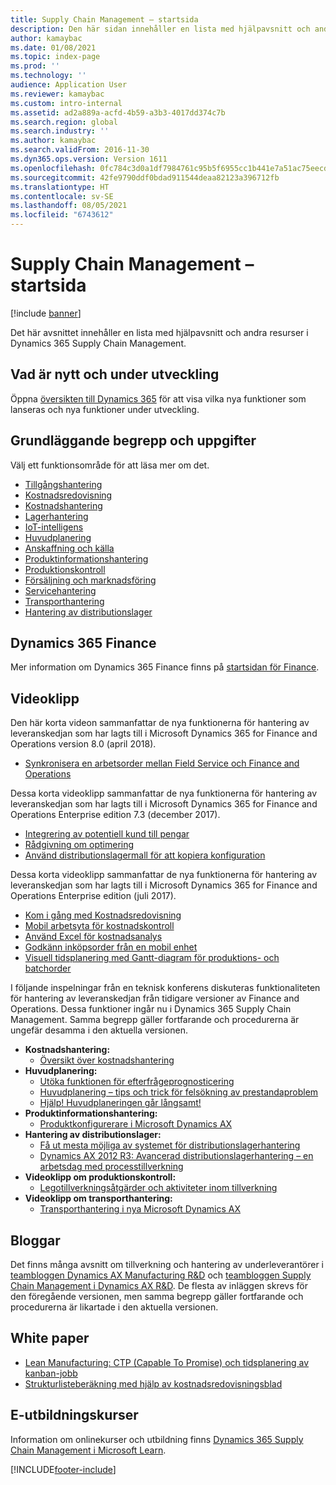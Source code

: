 ```yaml
---
title: Supply Chain Management – startsida
description: Den här sidan innehåller en lista med hjälpavsnitt och andra resurser för funktionerna i Supply Chain Management.
author: kamaybac
ms.date: 01/08/2021
ms.topic: index-page
ms.prod: ''
ms.technology: ''
audience: Application User
ms.reviewer: kamaybac
ms.custom: intro-internal
ms.assetid: ad2a889a-acfd-4b59-a3b3-4017dd374c7b
ms.search.region: global
ms.search.industry: ''
ms.author: kamaybac
ms.search.validFrom: 2016-11-30
ms.dyn365.ops.version: Version 1611
ms.openlocfilehash: 0fc784c3d0a1df7984761c95b5f6955cc1b441e7a51ac75eecd971a42a47a317
ms.sourcegitcommit: 42fe9790ddf0bdad911544deaa82123a396712fb
ms.translationtype: HT
ms.contentlocale: sv-SE
ms.lasthandoff: 08/05/2021
ms.locfileid: "6743612"
---
```

# <a name="supply-chain-management-home-page"></a>Supply Chain Management – startsida

[!include [banner](includes/banner.md)]

Det här avsnittet innehåller en lista med hjälpavsnitt och andra resurser i Dynamics 365 Supply Chain Management.

## <a name="whats-new-and-in-development"></a>Vad är nytt och under utveckling

Öppna [översikten till Dynamics 365](https://roadmap.dynamics.com/) för att visa vilka nya funktioner som lanseras och nya funktioner under utveckling.

## <a name="core-concepts-and-tasks"></a>Grundläggande begrepp och uppgifter

Välj ett funktionsområde för att läsa mer om det.

- [Tillgångshantering](asset-management/index.md)
- [Kostnadsredovisning](../finance/cost-accounting/cost-accounting-home-page.md)
- [Kostnadshantering](cost-management/cost-management-home-page.md)  
- [Lagerhantering](inventory/inventory-home-page.md)
- [IoT-intelligens](iot/iot-intelligence-home-page.md)
- [Huvudplanering](master-planning/master-planning-home-page.md)
- [Anskaffning och källa](procurement/procurement-sourcing-overview.md)
- [Produktinformationshantering](pim/product-information.md)
- [Produktionskontroll](production-control/production-process-overview.md)
- [Försäljning och marknadsföring](sales-marketing/overview-sales-marketing.md)
- [Servicehantering](service-management/service-management-home-page.md)
- [Transporthantering](transportation/transportation-management-overview.md)
- [Hantering av distributionslager](warehousing/warehouse-configuration.md)

## <a name="dynamics-365-finance"></a>Dynamics 365 Finance

Mer information om Dynamics 365 Finance finns på [startsidan för Finance](../finance/index.md).

## <a name="videos"></a>Videoklipp

Den här korta videon sammanfattar de nya funktionerna för hantering av leveranskedjan som har lagts till i Microsoft Dynamics 365 for Finance and Operations version 8.0 (april 2018).

- [Synkronisera en arbetsorder mellan Field Service och Finance and Operations](https://youtu.be/hAB4TDVMjxU)

Dessa korta videoklipp sammanfattar de nya funktionerna för hantering av leveranskedjan som har lagts till i Microsoft Dynamics 365 for Finance and Operations Enterprise edition 7.3 (december 2017).

- [Integrering av potentiell kund till pengar](https://youtu.be/AVV9x5x-XCg) 
- [Rådgivning om optimering](https://www.youtube.com/watch?v=MRsAzgFCUSQ&t=4s)
- [Använd distributionslagermall för att kopiera konfiguration](https://www.youtube.com/watch?v=K2WIfFlqJYs&feature=youtu.be)

Dessa korta videoklipp sammanfattar de nya funktionerna för hantering av leveranskedjan som har lagts till i Microsoft Dynamics 365 for Finance and Operations Enterprise edition (juli 2017).

- [Kom i gång med Kostnadsredovisning](https://youtu.be/1pUDtJQZ8FU)
- [Mobil arbetsyta för kostnadskontroll](https://youtu.be/imsuTg8rUVk)
- [Använd Excel för kostnadsanalys](https://youtu.be/-HKHYdClvx8)
- [Godkänn inköpsorder från en mobil enhet](https://youtu.be/gZ-gOlJe7H8)
- [Visuell tidsplanering med Gantt-diagram för produktions- och batchorder](https://youtu.be/BtbuShkGj4I)

I följande inspelningar från en teknisk konferens diskuteras funktionaliteten för hantering av leveranskedjan från tidigare versioner av Finance and Operations. Dessa funktioner ingår nu i Dynamics 365 Supply Chain Management. Samma begrepp gäller fortfarande och procedurerna är ungefär desamma i den aktuella versionen.

- **Kostnadshantering:**
  - [Översikt över kostnadshantering](https://www.youtube.com/watch?v=vXzlC-mOBcg&feature=youtu.be)
- **Huvudplanering:**
  - [Utöka funktionen för efterfrågeprognosticering](https://www.youtube.com/watch?v=4OIKIXLiNjI&feature=youtu.be)
  - [Huvudplanering – tips och trick för felsökning av prestandaproblem](https://youtu.be/7v8BPmEs9Dg)
  - [Hjälp! Huvudplaneringen går långsamt!](https://youtu.be/RLXybx20B5o)
- **Produktinformationshantering:**
  - [Produktkonfigurerare i Microsoft Dynamics AX](https://youtu.be/zotrj3SbCl4)
- **Hantering av distributionslager:**
  - [Få ut mesta möjliga av systemet för distributionslagerhantering](https://www.youtube.com/watch?v=--_didmZKHo&t=10s)
  - [Dynamics AX 2012 R3: Avancerad distributionslagerhantering – en arbetsdag med processtillverkning](https://www.youtube.com/embed/QUxXUrN-7n4)
- **Videoklipp om produktionskontroll:**
  - [Legotillverkningsåtgärder och aktiviteter inom tillverkning](https://youtu.be/y1jrd3A_k70)
- **Videoklipp om transporthantering:**
  - [Transporthantering i nya Microsoft Dynamics AX](https://youtu.be/jgmTgJIgEFQ)

## <a name="blogs"></a>Bloggar

Det finns många avsnitt om tillverkning och hantering av underleverantörer i [teambloggen Dynamics AX Manufacturing R&D](/archive/blogs/axmfg/) och [teambloggen Supply Chain Management i Dynamics AX R&D](https://blogs.msdn.microsoft.com/dynamicsaxscm/). De flesta av inläggen skrevs för den föregående versionen, men samma begrepp gäller fortfarande och procedurerna är likartade i den aktuella versionen.

## <a name="white-papers"></a>White paper

- [Lean Manufacturing: CTP (Capable To Promise) och tidsplanering av kanban-jobb](/dynamics/s-e/)
- [Strukturlisteberäkning med hjälp av kostnadsredovisningsblad](https://www.microsoft.com/download/details.aspx?id=101937/)

## <a name="elearning-courses"></a>E-utbildningskurser

Information om onlinekurser och utbildning finns [Dynamics 365 Supply Chain Management i Microsoft Learn](/learn/browse/?products=dynamics-scm&resource_type=learning+path).


[!INCLUDE[footer-include](../includes/footer-banner.md)]
